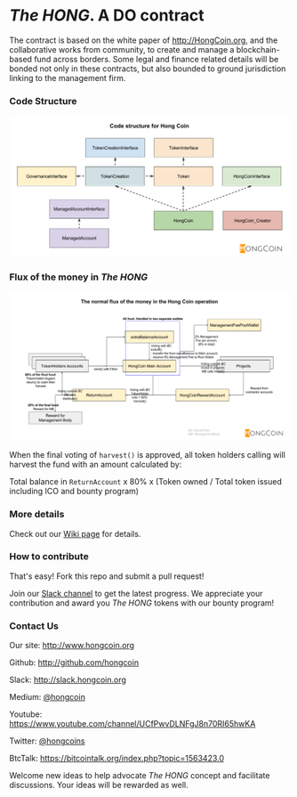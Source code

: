 _The HONG_.  A DO contract
========================
The contract is based on the white paper of http://HongCoin.org, and the collaborative works from community, to create and manage a blockchain-based fund across borders. Some legal and finance related details will be bonded not only in these contracts, but also bounded to ground jurisdiction linking to the management firm.



### Code Structure
![Code Structure](images/HongCoin_solidity.png)


### Flux of the money in _The HONG_
![Flux of the money in _The HONG_](images/HongCoin_moneyFlow.png)

When the final voting of `harvest()` is approved, all token holders calling will harvest the fund with an amount calculated by:

Total balance in `ReturnAccount` x 80% x (Token owned / Total token issued including ICO and bounty program)


### More details
Check out our [Wiki page](https://github.com/hongcoin/DO/wiki) for details.


### How to contribute
That's easy! Fork this repo and submit a pull request!

Join our [Slack channel](http://slack.hongcoin.org) to get the latest progress. We appreciate your contribution and award you _The HONG_ tokens with our bounty program!


### Contact Us

Our site: http://www.hongcoin.org

Github: http://github.com/hongcoin

Slack: http://slack.hongcoin.org

Medium: [@hongcoin](https://medium.com/@hongcoin)

Youtube: https://www.youtube.com/channel/UCfPwvDLNFgJ8n70RI65hwKA

Twitter: [@hongcoins](https://twitter.com/hongcoins)

BtcTalk: https://bitcointalk.org/index.php?topic=1563423.0

Welcome new ideas to help advocate _The HONG_ concept and facilitate discussions. Your ideas will be rewarded as well.
